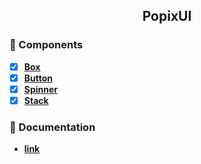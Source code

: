 <h2 align="center">PopixUI</h2>

### 🎨 Components

- [x] **[Box](https://popix-ui.vercel.app/components/box)**
- [x] **[Button](https://popix-ui.vercel.app/components/button)**
- [x] **[Spinner](https://popix-ui.vercel.app/components/spinner)**
- [x] **[Stack](https://popix-ui.vercel.app/components/stack)**

### 📝 Documentation

- **[link](https://popix-ui.vercel.app/)**